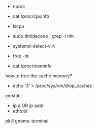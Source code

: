 
- nproc
- cat /proc/cpuinfo
- lscpu
- sudo dmidecode | grep -i mh

- systemd-detect-virt

- free -ht
- cat /proc/meminfo

how to free the cache memory?
- echo '3' > /proc/sys/vm/drop_caches

vmstat

- ip a OR ip addr
- ethtool

pkill gnome-terminal